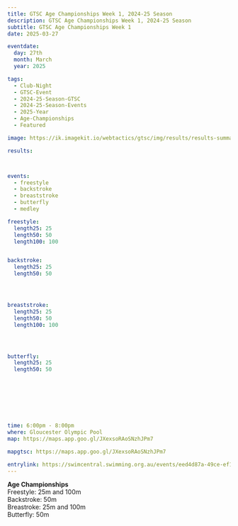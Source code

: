 ```yaml
---
title: GTSC Age Championships Week 1, 2024-25 Season
description: GTSC Age Championships Week 1, 2024-25 Season
subtitle: GTSC Age Championships Week 1
date: 2025-03-27

eventdate:
  day: 27th
  month: March
  year: 2025

tags:
  - Club-Night
  - GTSC-Event
  - 2024-25-Season-GTSC
  - 2024-25-Season-Events
  - 2025-Year
  - Age-Championships
  - Featured

image: https://ik.imagekit.io/webtactics/gtsc/img/results/results-summary-18.jpg

results: 



events:
  - freestyle
  - backstroke
  - breaststroke
  - butterfly
  - medley

freestyle:
  length25: 25
  length50: 50
  length100: 100


backstroke:
  length25: 25
  length50: 50




breaststroke:
  length25: 25
  length50: 50
  length100: 100




butterfly:
  length25: 25
  length50: 50








time: 6:00pm - 8:00pm
where: Gloucester Olympic Pool
map: https://maps.app.goo.gl/JXexsoRAoSNzhJPm7

mapgtsc: https://maps.app.goo.gl/JXexsoRAoSNzhJPm7

entrylink: https://swimcentral.swimming.org.au/events/eed4d87a-49ce-ef11-8eea-002248978584/detail
---
```


<strong>Age Championships</strong><br/>
Freestyle: 25m and 100m<br/>
Backstroke: 50m<br/>
Breastroke: 25m and 100m<br/>
Butterfly: 50m<br/>



